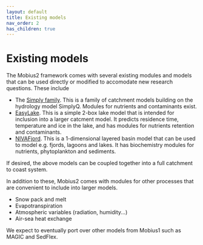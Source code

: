 ```yaml
---
layout: default
title: Existing models
nav_order: 2
has_children: true
---
```


# Existing models

The Mobius2 framework comes with several existing modules and models that can be used directly or modified to accomodate new research questions. These include

- The [Simply family](simply.html). This is a family of catchment models building on the hydrology model SimplyQ. Modules for nutrients and contaminants exist.
- [EasyLake](easylake.html). This is a simple 2-box lake model that is intended for inclusion into a larger catcment model. It predicts residence time, temperature and ice in the lake, and has modules for nutrients retention and contaminants.
- [NIVAFjord](nivafjord.html). This is a 1-dimensional layered basin model that can be used to model e.g. fjords, lagoons and lakes. It has biochemistry modules for nutrients, phytoplankton and sediments.

If desired, the above models can be coupled together into a full catchment to coast system.

In addition to these, Mobius2 comes with modules for other processes that are convenient to include into larger models.
- Snow pack and melt
- Evapotranspiration
- Atmospheric variables (radiation, humidity...)
- Air-sea heat exchange

We expect to eventually port over other models from Mobius1 such as MAGIC and SedFlex.